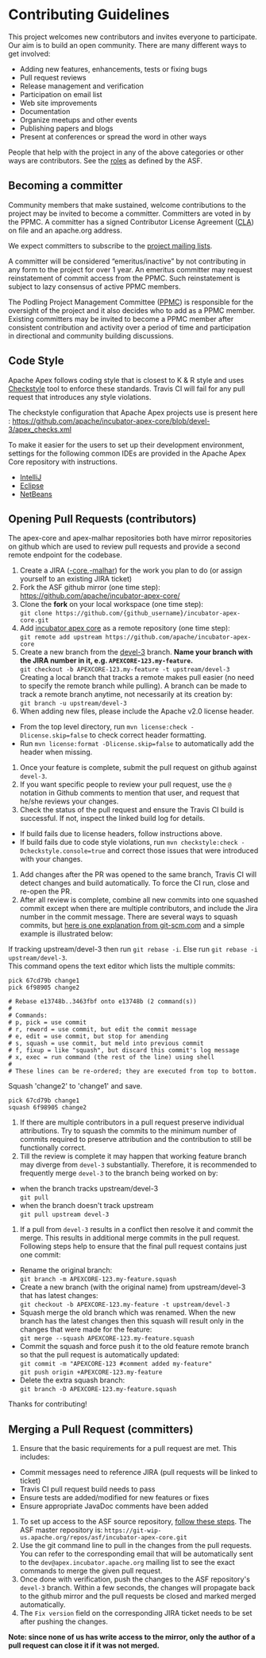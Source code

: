 # Contributing Guidelines

This project welcomes new contributors and invites everyone to participate. Our aim is to build an open community. There are many different ways to get involved:

* Adding new features, enhancements, tests or fixing bugs
* Pull request reviews
* Release management and verification
* Participation on email list
* Web site improvements
* Documentation
* Organize meetups and other events
* Publishing papers and blogs
* Present at conferences or spread the word in other ways

People that help with the project in any of the above categories or other ways are contributors. See the [roles](http://www.apache.org/foundation/how-it-works.html#roles) as defined by the ASF.

## Becoming a committer

Community members that make sustained, welcome contributions to the project may be invited to become a committer. Committers are voted in by the PPMC. A committer has a signed Contributor License Agreement ([CLA](http://www.apache.org/licenses/icla.txt)) on file and an apache.org address.

We expect committers to subscribe to the [project mailing lists](community.html#mailing-lists).  

A committer will be considered “emeritus/inactive” by not contributing in any form to the project for over 1 year. An emeritus committer may request reinstatement of commit access from the PPMC. Such reinstatement is subject to lazy consensus of active PPMC members.

The Podling Project Management Committee ([PPMC](http://incubator.apache.org/guides/ppmc.html)) is responsible for the oversight of the project and it also decides who to add as a PPMC member. Existing committers may be invited to become a PPMC member after consistent contribution and activity over a period of time and participation in directional and community building discussions.

## Code Style
Apache Apex follows coding style that is closest to K & R style and uses [Checkstyle](http://checkstyle.sourceforge.net/) tool to enforce these standards. Travis CI will fail for any pull request that introduces any style violations.

The checkstyle configuration that Apache Apex projects use is present here : https://github.com/apache/incubator-apex-core/blob/devel-3/apex_checks.xml

To make it easier for the users to set up their development environment, settings for the following common IDEs are provided in the Apache Apex Core repository with instructions.
 - [IntelliJ](https://github.com/apache/incubator-apex-core/tree/devel-3/misc/ide-templates/intellij)
 - [Eclipse](https://github.com/apache/incubator-apex-core/tree/devel-3/misc/ide-templates/eclipse)
 - [NetBeans](https://github.com/apache/incubator-apex-core/tree/devel-3/misc/ide-templates/netbeans)

## Opening Pull Requests (contributors)

The apex-core and apex-malhar repositories both have mirror repositories on github which are used to review pull requests and provide a second remote endpoint for the codebase.

1. Create a JIRA ([-core](https://issues.apache.org/jira/browse/APEXCORE/),[-malhar](https://malhar.atlassian.net/projects/MLHR/issues/)) for the work you plan to do (or assign yourself to an existing JIRA ticket)
1. Fork the ASF github mirror (one time step):
   https://github.com/apache/incubator-apex-core/  
1. Clone the **fork** on your local workspace (one time step):  
  `git clone https://github.com/{github_username}/incubator-apex-core.git`
1. Add [incubator apex core](https://github.com/apache/incubator-apex-core) as a remote repository (one time step):  
`git remote add upstream https://github.com/apache/incubator-apex-core`
1. Create a new branch from the [devel-3](https://github.com/apache/incubator-apex-core/tree/devel-3) branch. **Name your branch with the JIRA number in it, e.g. `APEXCORE-123.my-feature`.**  
`git checkout -b APEXCORE-123.my-feature -t upstream/devel-3`  
Creating a local branch that tracks a remote makes pull easier (no need to specify the remote branch while pulling). A branch can be made to track a remote branch anytime, not necessarily at its creation by:  
`git branch -u upstream/devel-3`
1. When adding new files, please include the Apache v2.0 license header.
  - From the top level directory, run `mvn license:check -Dlicense.skip=false` to check correct header formatting.
  - Run `mvn license:format -Dlicense.skip=false` to automatically add the header when missing.
1. Once your feature is complete, submit the pull request on github against `devel-3`.
1. If you want specific people to review your pull request, use the `@` notation in Github comments to mention that user, and request that he/she reviews your changes.
1. Check the status of the pull request and ensure the Travis CI build is successful. If not, inspect the linked build log for details.
  - If build fails due to license headers, follow instructions above.
  - If build fails due to code style violations, run `mvn checkstyle:check -Dcheckstyle.console=true` and correct those issues that were introduced with your changes. 
1. Add changes after the PR was opened to the same branch, Travis CI will detect changes and build automatically. To force the CI run, close and re-open the PR.
1. After all review is complete, combine all new commits into one squashed commit except when there are multiple contributors, and include the Jira number in the commit message. There are several ways to squash commits, but [here is one explanation from git-scm.com](https://git-scm.com/book/en/v2/Git-Tools-Rewriting-History#Squashing-Commits) and a simple example is illustrated below:

  If tracking upstream/devel-3 then run `git rebase -i`. Else run `git rebase -i upstream/devel-3`.  
  This command opens the text editor which lists the multiple commits:

  ```
  pick 67cd79b change1
  pick 6f98905 change2

  # Rebase e13748b..3463fbf onto e13748b (2 command(s))
  #
  # Commands:
  # p, pick = use commit
  # r, reword = use commit, but edit the commit message
  # e, edit = use commit, but stop for amending
  # s, squash = use commit, but meld into previous commit
  # f, fixup = like "squash", but discard this commit's log message
  # x, exec = run command (the rest of the line) using shell
  #
  # These lines can be re-ordered; they are executed from top to bottom.
  ```
  Squash 'change2' to 'change1' and save.

  ```
  pick 67cd79b change1
  squash 6f98905 change2
  ```
1. If there are multiple contributors in a pull request preserve individual attributions. Try to squash the commits to the minimum number of commits required to preserve attribution and the contribution to still be functionally correct.
1. Till the review is complete it may happen that working feature branch may diverge from `devel-3` substantially. Therefore, it is recommended to frequently merge `devel-3` to the branch being worked on by:
  * when the branch tracks upstream/devel-3  
  `git pull`
  * when the branch doesn't track upstream  
  `git pull upstream devel-3`
1. If a pull from `devel-3` results in a conflict then resolve it and commit the merge. This results in additional merge commits in the pull request. Following steps help to ensure that the final pull request contains just one commit:
  * Rename the original branch:  
  `git branch -m APEXCORE-123.my-feature.squash`
  * Create a new branch (with the original name) from upstream/devel-3 that has latest changes:   
  `git checkout -b APEXCORE-123.my-feature -t upstream/devel-3`
  * Squash merge the old branch which was renamed. When the new branch has the latest changes then this squash will result only in the changes that were made for the feature:  
  `git merge --squash APEXCORE-123.my-feature.squash`
  * Commit the squash and force push it to the old feature remote branch so that the pull request is automatically updated:    
  `git commit -m "APEXCORE-123 #comment added my-feature" `  
  `git push origin +APEXCORE-123.my-feature`
  * Delete the extra squash branch:  
  `git branch -D APEXCORE-123.my-feature.squash`

Thanks for contributing!

## Merging a Pull Request (committers)

1. Ensure that the basic requirements for a pull request are met. This includes:
  - Commit messages need to reference JIRA (pull requests will be linked to ticket)
  - Travis CI pull request build needs to pass
  - Ensure tests are added/modified for new features or fixes
  - Ensure appropriate JavaDoc comments have been added
1. To set up access to the ASF source repository, [follow these steps](https://git-wip-us.apache.org/#committers-getting-started). The ASF master repository is: `https://git-wip-us.apache.org/repos/asf/incubator-apex-core.git`
1. Use the git command line to pull in the changes from the pull requests. You can refer to the corresponding email that will be automatically sent to the `dev@apex.incubator.apache.org` mailing list to see the exact commands to merge the given pull request.
1. Once done with verification, push the changes to the ASF repository's `devel-3` branch. Within a few
seconds, the changes will propagate back to the github mirror and the pull requests be closed and marked merged automatically.
1. The `Fix version` field on the corresponding JIRA ticket needs to be set after pushing the changes.

**Note: since none of us has write access to the mirror, only the author of a pull request can close it if it was not merged.**
